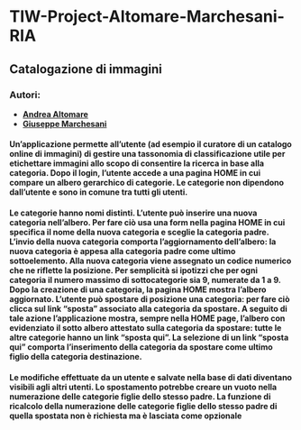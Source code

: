 # TIW-Project-Altomare-Marchesani-RIA
## Catalogazione di immagini
### Autori: 
- [__Andrea Altomare__](https://github.com/a-alto)
- [__Giuseppe Marchesani__](https://github.com/GiuseppeMarchesani)

#### Un’applicazione permette all’utente (ad esempio il curatore di un catalogo online di immagini) di gestire una tassonomia di classificazione utile per etichettare immagini allo scopo di consentire la ricerca in base alla categoria. Dopo il login, l’utente accede a una pagina HOME in cui compare un albero gerarchico di categorie. Le categorie non dipendono dall’utente e sono in comune tra tutti gli utenti. 
#### Le categorie hanno nomi distinti. L’utente può inserire una nuova categoria nell’albero. Per fare ciò usa una form nella pagina HOME in cui specifica il nome della nuova categoria e sceglie la categoria padre. L’invio della nuova categoria comporta l’aggiornamento dell’albero: la nuova categoria è appesa alla categoria padre come ultimo sottoelemento. Alla nuova categoria viene assegnato un codice numerico che ne riflette la posizione. Per semplicità si ipotizzi che per ogni categoria il numero massimo di sottocategorie sia 9, numerate da 1 a 9. Dopo la creazione di una categoria, la pagina HOME mostra l’albero aggiornato. L’utente può spostare di posizione una categoria: per fare ciò clicca sul link “sposta” associato alla categoria da spostare. A seguito di tale azione l’applicazione mostra, sempre nella HOME page, l’albero con evidenziato il sotto albero attestato sulla categoria da spostare: tutte le altre categorie hanno un link “sposta qui”. La selezione di un link “sposta qui” comporta l’inserimento della categoria da spostare come ultimo figlio della categoria destinazione. 
#### Le modifiche effettuate da un utente e salvate nella base di dati diventano visibili agli altri utenti. Lo spostamento potrebbe creare un vuoto nella numerazione delle categorie figlie dello stesso padre. La funzione di ricalcolo della numerazione delle categorie figlie dello stesso padre di quella spostata non è richiesta ma è lasciata come opzionale
